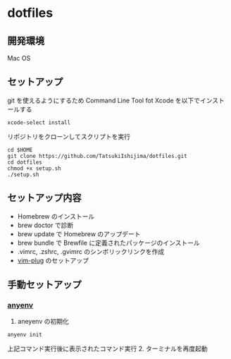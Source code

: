 # dotfiles

## 開発環境
Mac OS

## セットアップ
git を使えるようにするため Command Line Tool fot Xcode を以下でインストールする
```
xcode-select install
```

リポジトリをクローンしてスクリプトを実行
```
cd $HOME
git clone https://github.com/TatsukiIshijima/dotfiles.git
cd dotfiles
chmod +x setup.sh
./setup.sh
```

## セットアップ内容
- Homebrew のインストール
- brew doctor で診断
- brew update で Homebrew のアップデート
- brew bundle で Brewfile に定義されたパッケージのインストール
- .vimrc, .zshrc, .gvimrc のシンボリックリンクを作成
- [vim-plug](https://github.com/junegunn/vim-plug) のセットアップ

## 手動セットアップ
### [anyenv](https://github.com/anyenv/anyenv)
1. aneyenv の初期化
```
anyenv init
```
上記コマンド実行後に表示されたコマンド実行
2. ターミナルを再度起動
